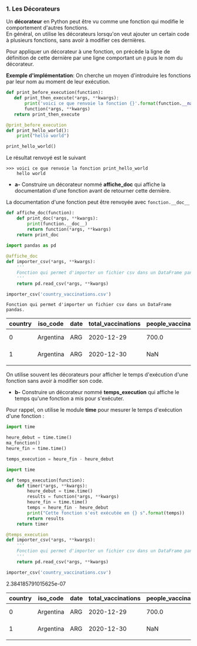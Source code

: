 ### 1. Les Décorateurs

Un **décorateur** en Python peut être vu comme une fonction qui modifie le comportement d'autres fonctions.  
En général, on utilise les décorateurs lorsqu'on veut ajouter un certain code à plusieurs fonctions, sans avoir à modifier ces dernières.

Pour appliquer un décorateur à une fonction, on précède la ligne de définition de cette dernière par une ligne comportant un `@` puis le nom du décorateur.

**Exemple d'implémentation**: On cherche un moyen d'introduire les fonctions par leur nom au moment de leur exécution.

```python
def print_before_execution(function):
   def print_then_execute(*args, **kwargs):
       print('voici ce que renvoie la fonction {}'.format(function.__name__))
       function(*args, **kwargs)
   return print_then_execute

@print_before_execution
def print_hello_world():
    print("hello world")

print_hello_world()
```

Le résultat renvoyé est le suivant

```
>>> voici ce que renvoie la fonction print_hello_world
    hello world
```

- **a-** Construire un décorateur nommé **affiche_doc** qui affiche la documentation d'une fonction avant de retourner cette dernière.

La documentation d'une fonction peut être renvoyée avec `fonction.__doc__`

```python
def affiche_doc(function):
    def print_doc(*args, **kwargs):
        print(function.__doc__)
        return function(*args, **kwargs)
    return print_doc
    
import pandas as pd

@affiche_doc
def importer_csv(*args, **kwargs):
    '''
    Fonction qui permet d'importer un fichier csv dans un DataFrame pandas.
    '''
    return pd.read_csv(*args, **kwargs)

importer_csv('country_vaccinations.csv')
```

```
Fonction qui permet d'importer un fichier csv dans un DataFrame pandas.
```   

| country | iso_code  | date | total_vaccinations | people_vaccinated | people_fully_vaccinated | daily_vaccinations_raw | daily_vaccinations | total_vaccinations_per_hundred | people_vaccinated_per_hundred | people_fully_vaccinated_per_hundred | daily_vaccinations_per_million | vaccines | source_name | source_website     |                                                   |
| ------- | --------- | ---- | ------------------ | ----------------- | ----------------------- | ---------------------- | ------------------ | ------------------------------ | ----------------------------- | ----------------------------------- | ------------------------------ | -------- | ----------- | ------------------ | ------------------------------------------------- |
| 0       | Argentina | ARG  | 2020-12-29         | 700.0             | NaN                     | NaN                    | NaN                | NaN                            | 0.00                          | NaN                                 | NaN                            | NaN      | Sputnik V   | Ministry of Health | http://datos.salud.gob.ar/dataset/vacunas-cont... |
| 1       | Argentina | ARG  | 2020-12-30         | NaN               | NaN                     | NaN                    | NaN                | 15656.0                        | NaN                           | NaN                                 | NaN                            | 346.0    | Sputnik V   | Ministry of Health | http://datos.salud.gob.ar/dataset/vacunas-cont... |
|         |           |      |                    |                   |                         |                        |                    |                                |                               |                                     |                                |          |             |                    |                                                   |

On utilise souvent les décorateurs pour afficher le temps d'exécution d'une fonction sans avoir à modifier son code.

- **b-** Construire un décorateur nommé **temps_execution** qui affiche le temps qu'une fonction a mis pour s'exécuter.

Pour rappel, on utilise le module **time** pour mesurer le temps d'exécution d'une fonction :

```python
import time

heure_debut = time.time()
ma_fonction()
heure_fin = time.time()

temps_execution = heure_fin - heure_debut
```

```python
import time

def temps_execution(function):
    def timer(*args, **kwargs):
        heure_debut = time.time()
        results = function(*args, **kwargs)
        heure_fin = time.time()
        temps = heure_fin - heure_debut
        print("Cette fonction s'est exécutée en {} s".format(temps))
        return results
    return timer

@temps_execution
def importer_csv(*args, **kwargs):
    '''
    Fonction qui permet d'importer un fichier csv dans un DataFrame pandas.
    '''
    return pd.read_csv(*args, **kwargs)

importer_csv('country_vaccinations.csv')
```

2.384185791015625e-07


| country | iso_code  | date | total_vaccinations | people_vaccinated | people_fully_vaccinated | daily_vaccinations_raw | daily_vaccinations | total_vaccinations_per_hundred | people_vaccinated_per_hundred | people_fully_vaccinated_per_hundred | daily_vaccinations_per_million | vaccines | source_name | source_website     |                                                   |
| ------- | --------- | ---- | ------------------ | ----------------- | ----------------------- | ---------------------- | ------------------ | ------------------------------ | ----------------------------- | ----------------------------------- | ------------------------------ | -------- | ----------- | ------------------ | ------------------------------------------------- |
| 0       | Argentina | ARG  | 2020-12-29         | 700.0             | NaN                     | NaN                    | NaN                | NaN                            | 0.00                          | NaN                                 | NaN                            | NaN      | Sputnik V   | Ministry of Health | http://datos.salud.gob.ar/dataset/vacunas-cont... |
| 1       | Argentina | ARG  | 2020-12-30         | NaN               | NaN                     | NaN                    | NaN                | 15656.0                        | NaN                           | NaN                                 | NaN                            | 346.0    | Sputnik V   | Ministry of Health | http://datos.salud.gob.ar/dataset/vacunas-cont... |
|         |           |      |                    |                   |                         |                        |                    |                                |                               |                                     |                                |          |             |                    |                                                   |


